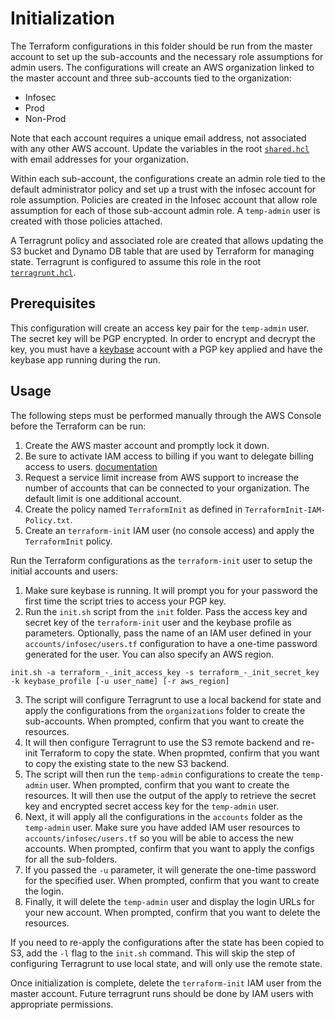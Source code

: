 # Initialization

The Terraform configurations in this folder should be run from the master account to set up the sub-accounts and the necessary role assumptions for admin users. The configurations will create an AWS organization linked to the master account and three sub-accounts tied to the organization:

- Infosec
- Prod
- Non-Prod

Note that each account requires a unique email address, not associated with any other AWS account. Update the variables in the root [`shared.hcl`](../shared.hcl) with email addresses for your organization.

Within each sub-account, the configurations create an admin role tied to the default administrator policy and set up a trust with the infosec account for role assumption. Policies are created in the Infosec account that allow role assumption for each of those sub-account admin role. A `temp-admin` user is created with those policies attached.

A Terragrunt policy and associated role are created that allows updating the S3 bucket and Dynamo DB table that are used by Terraform for managing state. Terragrunt is configured to assume this role in the root [`terragrunt.hcl`](../terragrunt.hcl).

## Prerequisites

This configuration will create an access key pair for the `temp-admin` user. The secret key will be PGP encrypted. In order to encrypt and decrypt the key, you must have a [keybase](https://keybase.io) account with a PGP key applied and have the keybase app running during the run.

## Usage

The following steps must be performed manually through the AWS Console before the Terraform can be run:
1. Create the AWS master account and promptly lock it down.
2. Be sure to activate IAM access to billing if you want to delegate billing access to users. [documentation](https://docs.aws.amazon.com/IAM/latest/UserGuide/tutorial_billing.html?icmpid=docs_iam_console#tutorial-billing-step1)
3. Request a service limit increase from AWS support to increase the number of accounts that can be connected to your organization. The default limit is one additional account.
4. Create the policy named `TerraformInit` as defined in `TerraformInit-IAM-Policy.txt`.
5. Create an `terraform-init` IAM user (no console access) and apply the `TerraformInit` policy.

Run the Terraform configurations as the `terraform-init` user to setup the initial accounts and users:
1. Make sure keybase is running. It will prompt you for your password the first time the script tries to access your PGP key.
2. Run the `init.sh` script from the `init` folder. Pass the access key and secret key of the `terraform-init` user and the keybase profile as parameters. Optionally, pass the name of an IAM user defined in your `accounts/infosec/users.tf` configuration to have a one-time password generated for the user. You can also specify an AWS region.
```
init.sh -a terraform_-_init_access_key -s terraform_-_init_secret_key -k keybase_profile [-u user_name] [-r aws_region]
```
3. The script will configure Terragrunt to use a local backend for state and apply the configurations from the `organizations` folder to create the sub-accounts. When prompted, confirm that you want to create the resources.
4. It will then configure Terragrunt to use the S3 remote backend and re-init Terraform to copy the state. When propmted, confirm that you want to copy the existing state to the new S3 backend.
5. The script will then run the `temp-admin` configurations to create the `temp-admin` user. When prompted, confirm that you want to create the resources. It will then use the output of the apply to retrieve the secret key and encrypted secret access key for the `temp-admin` user.
6. Next, it will apply all the configurations in the `accounts` folder as the `temp-admin` user. Make sure you have added IAM user resources to `accounts/infosec/users.tf` so you will be able to access the new accounts. When prompted, confirm that you want to apply the configs for all the sub-folders.
7. If you passed the `-u` parameter, it will generate the one-time password for the specified user. When prompted, confirm that you want to create the login. 
8. Finally, it will delete the `temp-admin` user and display the login URLs for your new account. When prompted, confirm that you want to delete the resources.

If you need to re-apply the configurations after the state has been copied to S3, add the `-l` flag to the `init.sh` command. This will skip the step of configuring Terragrunt to use local state, and will only use the remote state.

Once initialization is complete, delete the `terraform-init` IAM user from the master account. Future terragrunt runs should be done by IAM users with appropriate permissions.
